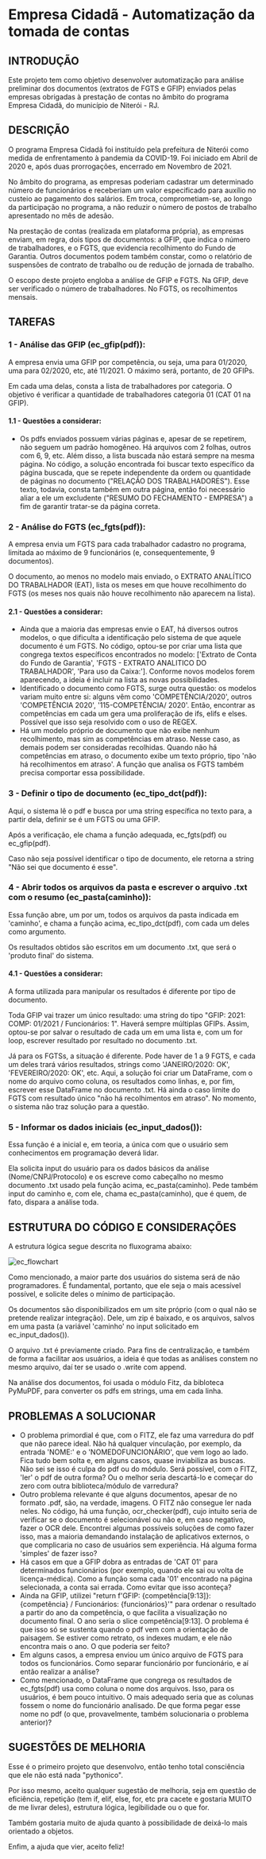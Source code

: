 # Empresa Cidadã - Automatização da tomada de contas
## INTRODUÇÃO

Este projeto tem como objetivo desenvolver automatização para análise preliminar dos documentos (extratos de FGTS e GFIP) enviados pelas empresas obrigadas à prestação de contas no âmbito do programa Empresa Cidadã, do município de Niterói - RJ.

## DESCRIÇÃO

O programa Empresa Cidadã foi instituído pela prefeitura de Niterói como medida de enfrentamento à pandemia da COVID-19. Foi iniciado em Abril de 2020 e, após duas prorrogações, encerrado em Novembro de 2021. 

No âmbito do programa, as empresas poderiam cadastrar um determinado número de funcionários e receberiam um valor especificado para auxílio no custeio ao pagamento dos salários. Em troca, comprometiam-se, ao longo da participação no programa, a não reduzir o número de postos de trabalho apresentado no mês de adesão.

Na prestação de contas (realizada em plataforma própria), as empresas enviam, em regra, dois tipos de documentos: a GFIP, que indica o número de trabalhadores, e o FGTS, que evidencia recolhimento do Fundo de Garantia. Outros documentos podem também constar, como o relatório de suspensões de contrato de trabalho ou de redução de jornada de trabalho. 

O escopo deste projeto engloba a análise de GFIP e FGTS. Na GFIP, deve ser verificado o número de trabalhadores. No FGTS, os recolhimentos mensais.

## TAREFAS

### 1 - Análise das GFIP (ec_gfip(pdf)):

A empresa envia uma GFIP por competência, ou seja, uma para 01/2020, uma para 02/2020, etc, até 11/2021. O máximo será, portanto, de 20 GFIPs.

Em cada uma delas, consta a lista de trabalhadores por categoria. O objetivo é verificar a quantidade de trabalhadores categoria 01 (CAT 01 na GFIP).

#### 1.1 - Questões a considerar:

- Os pdfs enviados possuem várias páginas e, apesar de se repetirem, não seguem um padrão homogêneo. Há arquivos com 2 folhas, outros com 6, 9, etc. Além disso, a lista buscada não estará sempre na mesma página. No código, a solução encontrada foi buscar texto específico da página buscada, que se repete independente da ordem ou quantidade de páginas no documento ("RELAÇÃO DOS TRABALHADORES"). Esse texto, todavia, consta também em outra página, então foi necessário aliar a ele um excludente ("RESUMO DO FECHAMENTO - EMPRESA") a fim de garantir tratar-se da página correta.

### 2 - Análise do FGTS (ec_fgts(pdf)):

A empresa envia um FGTS para cada trabalhador cadastro no programa, limitada ao máximo de 9 funcionários (e, consequentemente, 9 documentos).

O documento, ao menos no modelo mais enviado, o EXTRATO ANALÍTICO DO TRABALHADOR (EAT), lista os meses em que houve recolhimento do FGTS (os meses nos quais não houve recolhimento não aparecem na lista).

#### 2.1 - Questões a considerar:

- Ainda que a maioria das empresas envie o EAT, há diversos outros modelos, o que dificulta a identificação pelo sistema de que aquele documento é um FGTS. No código, optou-se por criar uma lista que congrega textos específicos encontrados no modelo: ['Extrato de Conta do Fundo de Garantia', 'FGTS - EXTRATO ANALITICO DO TRABALHADOR', 'Para uso da Caixa:']. Conforme novos modelos forem aparecendo, a ideia é incluir na lista as novas possibilidades.
- Identificado o documento como FGTS, surge outra questão: os modelos variam muito entre si: alguns vêm como 'COMPETÊNCIA/2020', outros 'COMPETÊNCIA 2020', '115-COMPETÊNCIA/ 2020'. Então, encontrar as competências em cada um gera uma proliferação de ifs, elifs e elses. Possível que isso seja resolvido com o uso de REGEX.
- Há um modelo próprio de documento que não exibe nenhum recolhimento, mas sim as competências em atraso. Nesse caso, as demais podem ser consideradas recolhidas. Quando não há competências em atraso, o documento exibe um texto próprio, tipo 'não há recolhimentos em atraso'. A função que analisa os FGTS também precisa comportar essa possibilidade.


### 3 - Definir o tipo de documento (ec_tipo_dct(pdf)):
Aqui, o sistema lê o pdf e busca por uma string específica no texto para, a partir dela, definir se é um FGTS ou uma GFIP.

Após a verificação, ele chama a função adequada, ec_fgts(pdf) ou ec_gfip(pdf).

Caso não seja possível identificar o tipo de documento, ele retorna a string "Não sei que documento é esse".

### 4 - Abrir todos os arquivos da pasta e escrever o arquivo .txt com o resumo (ec_pasta(caminho)):
Essa função abre, um por um, todos os arquivos da pasta indicada em 'caminho', e chama a função acima, ec_tipo_dct(pdf), com cada um deles como argumento.

Os resultados obtidos são escritos em um documento .txt, que será o 'produto final' do sistema.

#### 4.1 - Questões a considerar:
A forma utilizada para manipular os resultados é diferente por tipo de documento.

Toda GFIP vai trazer um único resultado: uma string do tipo "GFIP: 2021: COMP: 01/2021 / Funcionários: 1". Haverá sempre múltiplas GFIPs. 
Assim, optou-se por salvar o resultado de cada um em uma lista e, com um for loop, escrever resultado por resultado no documento .txt.

Já para os FGTSs, a situação é diferente. Pode haver de 1 a 9 FGTS, e cada um deles trará vários resultados, strings como 'JANEIRO/2020: OK', 'FEVEREIRO/2020: OK', etc.
Aqui, a solução foi criar um DataFrame, com o nome do arquivo como coluna, os resultados como linhas, e, por fim, escrever esse DataFrame no documento .txt.
Há ainda o caso limite do FGTS com resultado único "não há recolhimentos em atraso". No momento, o sistema não traz solução para a questão.

### 5 - Informar os dados iniciais (ec_input_dados()):
Essa função é a inicial e, em teoria, a única com que o usuário sem conhecimentos em programação deverá lidar.

Ela solicita input do usuário para os dados básicos da análise (Nome/CNPJ/Protocolo) e os escreve como cabeçalho no mesmo documento .txt usado pela função acima, ec_pasta(caminho).
Pede também input do caminho e, com ele, chama ec_pasta(caminho), que é quem, de fato, dispara a análise toda.

## ESTRUTURA DO CÓDIGO E CONSIDERAÇÕES
A estrutura lógica segue descrita no fluxograma abaixo:

![ec_flowchart](https://user-images.githubusercontent.com/97795826/196517370-4e61a23a-4759-4d23-acda-11194f42d8aa.jpg)

Como mencionado, a maior parte dos usuários do sistema será de não programadores. É fundamental, portanto, que ele seja o mais acessível possível, e solicite deles o mínimo de participação.

Os documentos são disponibilizados em um site próprio (com o qual não se pretende realizar integração). Dele, um zip é baixado, e os arquivos, salvos em uma pasta (a variável 'caminho' no input solicitado em ec_input_dados()).

O arquivo .txt é previamente criado. Para fins de centralização, e também de forma a facilitar aos usuários, a ideia é que todas as análises constem no mesmo arquivo, daí ter se usado o .write com append.

Na análise dos documentos, foi usada o módulo Fitz, da bibloteca PyMuPDF, para converter os pdfs em strings, uma em cada linha.

## PROBLEMAS A SOLUCIONAR

- O problema primordial é que, com o FITZ, ele faz uma varredura do pdf que não parece ideal. Não há qualquer vinculação, por exemplo, da entrada 'NOME:' e o 'NOMEDOFUNCIONÁRIO', que vem logo ao lado. Fica tudo bem solta e, em alguns casos, quase inviabiliza as buscas. Não sei se isso é culpa do pdf ou do módulo. Será possível, com o FITZ, 'ler' o pdf de outra forma? Ou o melhor seria descartá-lo e começar do zero com outra biblioteca/módulo de varredura?
- Outro problema relevante é que alguns documentos, apesar de no formato .pdf, são, na verdade, imagens. O FITZ não consegue ler nada neles. No código, há uma função, ocr_checker(pdf), cujo intuito seria de verificar se o documento é selecionável ou não e, em caso negativo, fazer o OCR dele. Encontrei algumas possíveis soluções de como fazer isso, mas a maioria demandando instalação de aplicativos externos, o que complicaria no caso de usuários sem experiência. Há alguma forma 'simples' de fazer isso?
- Há casos em que a GFIP dobra as entradas de 'CAT 01' para determinados funcionários (por exemplo, quando ele sai ou volta de licença-médica). Como a função soma cada '01' encontrado na página selecionada, a conta sai errada. Como evitar que isso aconteça?
- Ainda na GFIP, utilizei "return f'GFIP: {competência[9:13]}: {competência} / Funcionários: {funcionários}'" para ordenar o resultado a partir do ano da competência, o que facilita a visualização no documento final. O ano seria o slice competência[9:13]. O problema é que isso só se sustenta quando o pdf vem com a orientação de paisagem. Se estiver como retrato, os indexes mudam, e ele não encontra mais o ano. O que poderia ser feito?
- Em alguns casos, a empresa enviou um único arquivo de FGTS para todos os funcionários. Como separar funcionário por funcionário, e aí então realizar a análise?
- Como mencionado, o DataFrame que congrega os resultados de ec_fgts(pdf) usa como coluna o nome dos arquivos. Isso, para os usuários, é bem pouco intuitivo. O mais adequado seria que as colunas fossem o nome do funcionário analisado. De que forma pegar esse nome no pdf (o que, provavelmente, também solucionaria o problema anterior)?

## SUGESTÕES DE MELHORIA
Esse é o primeiro projeto que desenvolvo, então tenho total consciência que ele não está nada "pythonico". 

Por isso mesmo, aceito qualquer sugestão de melhoria, seja em questão de eficiência, repetição (tem if, elif, else, for, etc pra cacete e gostaria MUITO de me livrar deles), estrutura lógica, legibilidade ou o que for.

Também gostaria muito de ajuda quanto à possibilidade de deixá-lo mais orientado a objetos.

Enfim, a ajuda que vier, aceito feliz!
